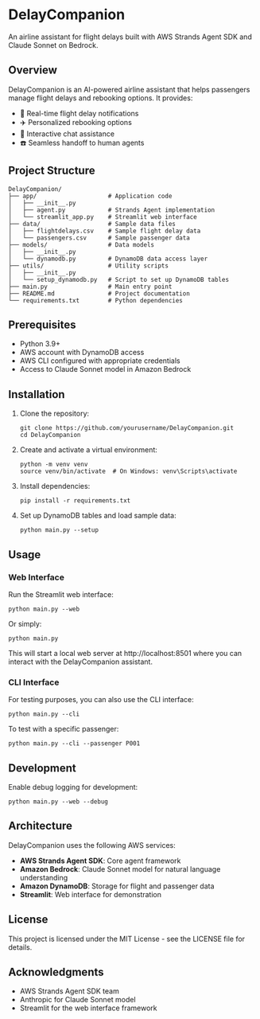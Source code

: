 # DelayCompanion

An airline assistant for flight delays built with AWS Strands Agent SDK and Claude Sonnet on Bedrock.

## Overview

DelayCompanion is an AI-powered airline assistant that helps passengers manage flight delays and rebooking options. It provides:

- 🚨 Real-time flight delay notifications
- ✈️ Personalized rebooking options
- 💬 Interactive chat assistance
- ☎️ Seamless handoff to human agents

## Project Structure

```
DelayCompanion/
├── app/                    # Application code
│   ├── __init__.py
│   ├── agent.py            # Strands Agent implementation
│   └── streamlit_app.py    # Streamlit web interface
├── data/                   # Sample data files
│   ├── flightdelays.csv    # Sample flight delay data
│   └── passengers.csv      # Sample passenger data
├── models/                 # Data models
│   ├── __init__.py
│   └── dynamodb.py         # DynamoDB data access layer
├── utils/                  # Utility scripts
│   ├── __init__.py
│   └── setup_dynamodb.py   # Script to set up DynamoDB tables
├── main.py                 # Main entry point
├── README.md               # Project documentation
└── requirements.txt        # Python dependencies
```

## Prerequisites

- Python 3.9+
- AWS account with DynamoDB access
- AWS CLI configured with appropriate credentials
- Access to Claude Sonnet model in Amazon Bedrock

## Installation

1. Clone the repository:
   ```
   git clone https://github.com/yourusername/DelayCompanion.git
   cd DelayCompanion
   ```

2. Create and activate a virtual environment:
   ```
   python -m venv venv
   source venv/bin/activate  # On Windows: venv\Scripts\activate
   ```

3. Install dependencies:
   ```
   pip install -r requirements.txt
   ```

4. Set up DynamoDB tables and load sample data:
   ```
   python main.py --setup
   ```

## Usage

### Web Interface

Run the Streamlit web interface:
```
python main.py --web
```

Or simply:
```
python main.py
```

This will start a local web server at http://localhost:8501 where you can interact with the DelayCompanion assistant.

### CLI Interface

For testing purposes, you can also use the CLI interface:
```
python main.py --cli
```

To test with a specific passenger:
```
python main.py --cli --passenger P001
```

## Development

Enable debug logging for development:
```
python main.py --web --debug
```

## Architecture

DelayCompanion uses the following AWS services:

- **AWS Strands Agent SDK**: Core agent framework
- **Amazon Bedrock**: Claude Sonnet model for natural language understanding
- **Amazon DynamoDB**: Storage for flight and passenger data
- **Streamlit**: Web interface for demonstration

## License

This project is licensed under the MIT License - see the LICENSE file for details.

## Acknowledgments

- AWS Strands Agent SDK team
- Anthropic for Claude Sonnet model
- Streamlit for the web interface framework
